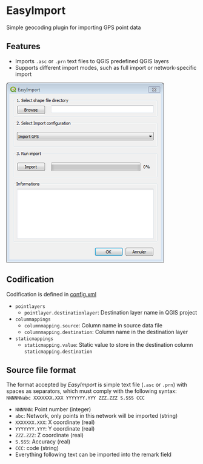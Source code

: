 # EasyImport

Simple geocoding plugin for importing GPS point data

## Features

- Imports `.asc` or `.prn` text files to QGIS predefined QGIS layers
- Supports different import modes, such as full import or network-specific import

![EasyImport](Docs/easyimport.png "EasyImport")

## Codification

Codification is defined in [config.xml](config.xml)

- `pointlayers`
  - `pointlayer.destinationlayer`: Destination layer name in QGIS project
- `colummappings`
  - `columnmapping.source`: Column name in source data file
  - `columnmapping.destination`: Column name in the destination layer
- `staticmappings`
  - `staticmapping.value`: Static value to store in the destination column ``staticmapping.destination``

## Source file format

The format accepted by *EasyImport* is simple text file (`.asc` or `.prn`) with spaces as separators, which must comply with the following syntax: `NNNNNNabc XXXXXXX.XXX YYYYYYY.YYY ZZZ.ZZZ S.SSS CCC`

- `NNNNNN`: Point number (integer)
- `abc`: Network, only points in this network will be imported (string)
- `XXXXXXX.XXX`: X coordinate (real)
- `YYYYYYY.YYY`: Y coordinate (real)
- `ZZZ.ZZZ`: Z coordinate (real)
- `S.SSS`: Accuracy (real)
- `CCC`: code (string)
- Everything following text can be imported into the remark field
